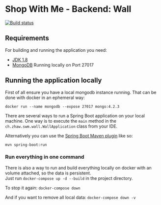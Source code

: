 # Shop With Me - Backend: Wall

[![Build status](https://ci.cloudlab.zhaw.ch/api/projects/status/b57hibsns0gosquq?svg=true)](https://ci.cloudlab.zhaw.ch/project/swm/backend)

## Requirements

For building and running the application you need:
- [JDK 1.8](http://www.oracle.com/technetwork/java/javase/downloads/jdk8-downloads-2133151.html)
- [MongoDB](https://www.mongodb.com/download-center/community) Running locally on Port 27017 

## Running the application locally

First of all ensure you have a local mongodb instance running. That can be done with docker in an ephemeral way: 
```shell
docker run --name mongodb --expose 27017 mongo:4.2.3
```

There are several ways to run a Spring Boot application on your local machine. One way is to execute the `main` method in the `ch.zhaw.swm.wall.WallApplication` class from your IDE.

Alternatively you can use the [Spring Boot Maven plugin](https://docs.spring.io/spring-boot/docs/current/reference/html/build-tool-plugins-maven-plugin.html) like so:

```shell
mvn spring-boot:run
```

### Run everything in one command
There is also a way to run and build everything locally on docker with an volume attached, so the data is persistent.  
Just run `docker-compose up -d --build` in the project directory.

To stop it again: `docker-compose down`

And if you want to remove all local data: `docker-compose down -v`
